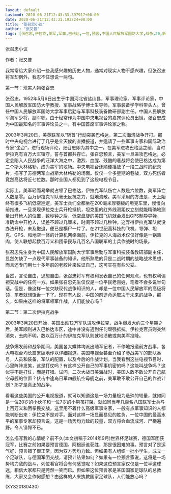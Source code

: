 ```yaml
---
layout: default
Lastmod: 2020-06-21T12:43:33.397917+00:00
date: 2020-06-21T12:43:31.193724+00:00
title: "张召忠小议"
author: "张又普"
tags: [张召忠,伊拉克,美军,军事,巴格达,一位,预言,中国人民解放军国防大学,战争,20,新语丝]
---
```


张召忠小议

作者：张又普

我常常给大家介绍一些我感兴趣的历史人物，通常对现实人物不感兴趣，但张召忠将军却例外，我忍不住想说一两句。

第一节：现实人物张召忠

张召忠，1952年5月6日出生于中国河北省盐山县，军事理论家、军事评论家，中国人民解放军国防大学教授、军事战略学博士生导师，军事装备学学科带头人。曾任中国人民解放军国防大学军事后勤与军事科技装备教研部副主任。中国人民解放军海军少将，副军职。由于经常作为中国中央电视台的嘉宾评论员出镜，张召忠成为中国最知名的军事评论员之一，有中国首席军事评论家之称。

2003年3月20日，美英联军以“斩首”行动突袭巴格达，第二次海湾战争开打。那时中央电视台进行了几乎是全天候的直播报道，并邀请了一些军事专家和国际政治专家“坐台”，进行现场评论，张召忠即为其中之一。在美军进攻巴格达之前，当时伊拉克有百万大军镇守，誓与首都共存亡。张召忠预言，美军一旦进攻巴格达，必定会陷入人民战争的汪洋大海之中，激烈、血腥、残酷的巷战将会使巴格达成为第二个斯大林格勒，成为美军的坟场。中央电视台还顺便播放了一段二战时的纪录片，描写了苏德两军血战斯大林格勒的场面。仅仅一个多星期的巷战，双方死伤者竟然高达将近七位数。那时全国人都见到了这段电视节目。

实际上，美军轻而易举就占领了巴格达，伊拉克军队伤亡人数是六位数，美军阵亡人数是零。百万伊拉克军队毫无反抗之力，就地溃散。美军采用的方法是，天上始终有很多飞机低空巡逻，美军士兵们全都坐在200毫米厚钢板的坦克车里，慢慢向前推进。一旦发现伊拉克士兵开枪抵抗，坦克里的红外线测距仪立刻就能精确地测量出开枪人的位置，数秒钟之后，低空盘旋的美国飞机就会发出GPS制导导弹，准确命中开枪人，误差不超过几厘米，时间不超过几秒钟。这弄得伊拉克军队就没办法开枪，未及撤退，便已是横尸一片了。在21世纪高科技的飞机、导弹、坦克、GPS、和地空一体的计算机网络面前，伊拉克的人海战术仅仅好像是一锅熟肉，使人联想起数百万义和团拳民与几百名八国联军的士兵作战时的场景。

张召忠先生身为中国人民解放军国防大学军事后勤与军事科技装备教研部副主任，显然欠缺了一点现代军事装备的知识，他所熟悉的只是二战时期的战略战术思想，而且还专门用七十多年前的老胶片来佐证自己，这可实在有些欠妥。

当然，言论自由，思想自由，张召忠将军有权利发表自己的任何观点，也有权利偏袒交战中的任何一方。如果张召忠先生仅仅是一位平民老百姓，笔者不会多说半句话。但是，像这样一位欠缺现代战争知识的人，却是一位中国人民解放军的高级将领，笔者就想饶舌一下了。现在有人说，中国的前途命运取决于未来的战争，那么，如果由这样的将军领军作战，人们能放心吗？

第二节：第二次伊拉克战争

2003年3月20日开始，美国出动12万军队进攻伊拉克，战争爆发大约三个星期之后，美军顺利进入巴格达市区，途中并没有遇到任何顽强抵抗。伊拉克官员则突然消失，去向不明，数以百万计的伊拉克军队则就地溃散或向美军投降。

战争爆发前和战争期间，美国各大媒体均派出随军记者，不停地报道前方战事，各大电视台均长篇累牍地作以详细报道。美国电视台甚至介绍了参战美军的部队番号，人员和装备，军队的配置，以及今后的作战计划。当我看到这些电视节目时，心里阵阵发笑，这是打仗吗？有这样公开自己的军事机密的吗？这能叫战争吗？这似乎不是打仗，而是打猎。试问，二次大战日美海战时，美国人敢不敢公开自己航空母舰的位置？伏击中途岛日军四艘航空母舰之前，美军敢不敢公开自己的作战计划？那才是真正的战争。

看看这些美国的公开电视报道，就可以知道这是一场力量极为悬殊的较量，就如同是一位20岁的小伙子和一位7岁的小男孩打架，就如同当年几百名八国联军士兵与上百万义和团拳民交战。这里用不着什么高级军事专家，一般有点军事知识的人都能判断出来：伊拉克不是对手。面对这样一场显而易见的胜负，一位中国的最高水平的军事专家却预言说，这是一场势均力敌的较量，双方将会血流成河、尸横遍野。令人错愕不已。

怎么描写我的心情呢？前不久(本文初稿于2014年9月)世界杯足球赛，德国军团获冠军，比赛之前如果要预言德国、阿根廷谁获胜，那是很困难的事。预言对了是运气好，预言错了很正常，因为双方势均力敌。但如果有人组织一批小学生，成立一个足球队，与德国军团交战，请预计结果如何？如果有一位预言家说，这将是一场势均力敌的战斗，列位看官将会有何感觉呢？如果这位预言家仅仅是一位半道球迷，相信大家都只是莞然一笑而已。但如果这位预言家是某国国家足球队的总教练，大家又会作何感想？由这样的人来执教国家足球队，人们能放心吗？

(XYS20180430)

